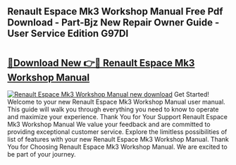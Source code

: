 ## Renault Espace Mk3 Workshop Manual Free Pdf Download - Part-Bjz New Repair Owner Guide - User Service Edition G97DI

# <h2><a href="http://bc46136.oget.top/?id=Renault+Espace+Mk3+Workshop+Manual">🔗Download New 👉🔴 Renault Espace Mk3 Workshop Manual</a></h2>

[![Renault Espace Mk3 Workshop Manual new download](https://i.imgur.com/5g1atiW.png)](http://bc46136.oget.top/?id=Renault+Espace+Mk3+Workshop+Manual)
Get Started! Welcome to your new Renault Espace Mk3 Workshop Manual user manual. This guide will walk you through everything you need to know to operate and maximize your experience. Thank You for Your Support Renault Espace Mk3 Workshop Manual We value your feedback and are committed to providing exceptional customer service. Explore the limitless possibilities of list of features with your new Renault Espace Mk3 Workshop Manual. Thank You for Choosing Renault Espace Mk3 Workshop Manual. We are excited to be part of your journey.
